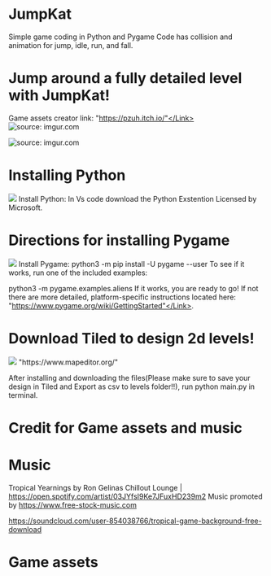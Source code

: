 # JumpKat

Simple game coding in Python and Pygame
Code has collision and animation for jump, idle, run, and fall.
# Jump around a fully detailed level with JumpKat! 
Game assets creator link: <Link> "https://pzuh.itch.io/"</Link>
<img src="https://i.imgur.com/PVatOem.png" title="source: imgur.com" /></a>

<img src="https://i.imgur.com/0mtuT7P.png" title="source: imgur.com" /></a>

# Installing Python
<img src="https://code.visualstudio.com/assets/docs/python/tutorial/python-extension-marketplace.png"/>
Install Python: In Vs code download the Python Exstention Licensed by Microsoft.

# Directions for installing Pygame
<img src="https://www.pygame.org/images/logo_lofi.png"/>
Install Pygame: 
python3 -m pip install -U pygame --user
To see if it works, run one of the included examples:

python3 -m pygame.examples.aliens
If it works, you are ready to go! If not there are more detailed, platform-specific instructions located here: <Link>"https://www.pygame.org/wiki/GettingStarted"</Link>.

# Download Tiled to design 2d levels!

<img src="https://www.mapeditor.org/img/tiled-logo-header.png"/>

<Link>"https://www.mapeditor.org/"</Link>

After installing and downloading the files(Please make sure to save your design in Tiled and Export as csv to levels folder!!), run python main.py in terminal.

# Credit for Game assets and music
# Music
Tropical Yearnings by Ron Gelinas Chillout Lounge | https://open.spotify.com/artist/03JYfsI9Ke7JFuxHD239m2
Music promoted by https://www.free-stock-music.com

https://soundcloud.com/user-854038766/tropical-game-background-free-download

# Game assets
